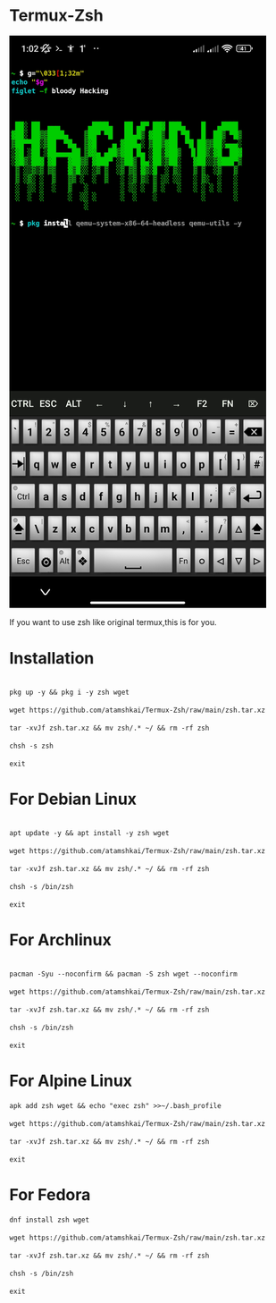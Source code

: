 # Termux-Zsh

![](https://raw.githubusercontent.com/atamshkai/Termux-Zsh/main/Screenshot_2023-06-22-01-02-48-340_com.termux.jpg)

If you want to use zsh like original termux,this is for you.

# Installation

```

pkg up -y && pkg i -y zsh wget

wget https://github.com/atamshkai/Termux-Zsh/raw/main/zsh.tar.xz

tar -xvJf zsh.tar.xz && mv zsh/.* ~/ && rm -rf zsh

chsh -s zsh

exit

```

# For Debian Linux

```

apt update -y && apt install -y zsh wget

wget https://github.com/atamshkai/Termux-Zsh/raw/main/zsh.tar.xz

tar -xvJf zsh.tar.xz && mv zsh/.* ~/ && rm -rf zsh

chsh -s /bin/zsh

exit

```

# For Archlinux

```

pacman -Syu --noconfirm && pacman -S zsh wget --noconfirm

wget https://github.com/atamshkai/Termux-Zsh/raw/main/zsh.tar.xz

tar -xvJf zsh.tar.xz && mv zsh/.* ~/ && rm -rf zsh

chsh -s /bin/zsh

exit

```

# For Alpine Linux

```
apk add zsh wget && echo "exec zsh" >>~/.bash_profile

wget https://github.com/atamshkai/Termux-Zsh/raw/main/zsh.tar.xz

tar -xvJf zsh.tar.xz && mv zsh/.* ~/ && rm -rf zsh

exit

```

# For Fedora

```
dnf install zsh wget 

wget https://github.com/atamshkai/Termux-Zsh/raw/main/zsh.tar.xz

tar -xvJf zsh.tar.xz && mv zsh/.* ~/ && rm -rf zsh

chsh -s /bin/zsh

exit
```

